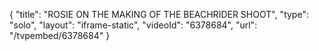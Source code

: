 {
    "title": "ROSIE ON THE MAKING OF THE BEACHRIDER SHOOT",
    "type": "solo",
    "layout": "iframe-static",
    "videoId": "6378684",
    "url": "\/tvpembed\/6378684"
}